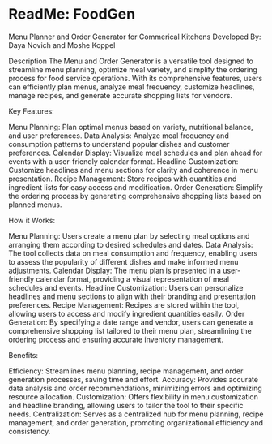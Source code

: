 # ReadMe: FoodGen 
Menu Planner and Order Generator for Commerical Kitchens
Developed By: Daya Novich and Moshe Koppel

Description
The Menu and Order Generator is a versatile tool designed to streamline menu planning, optimize meal variety, and simplify the ordering process for food service operations. With its comprehensive features, users can efficiently plan menus, analyze meal frequency, customize headlines, manage recipes, and generate accurate shopping lists for vendors.

Key Features:

Menu Planning: Plan optimal menus based on variety, nutritional balance, and user preferences.
Data Analysis: Analyze meal frequency and consumption patterns to understand popular dishes and customer preferences.
Calendar Display: Visualize meal schedules and plan ahead for events with a user-friendly calendar format.
Headline Customization: Customize headlines and menu sections for clarity and coherence in menu presentation.
Recipe Management: Store recipes with quantities and ingredient lists for easy access and modification.
Order Generation: Simplify the ordering process by generating comprehensive shopping lists based on planned menus.

How it Works: 

Menu Planning: Users create a menu plan by selecting meal options and arranging them according to desired schedules and dates.
Data Analysis: The tool collects data on meal consumption and frequency, enabling users to assess the popularity of different dishes and make informed menu adjustments.
Calendar Display: The menu plan is presented in a user-friendly calendar format, providing a visual representation of meal schedules and events.
Headline Customization: Users can personalize headlines and menu sections to align with their branding and presentation preferences.
Recipe Management: Recipes are stored within the tool, allowing users to access and modify ingredient quantities easily.
Order Generation: By specifying a date range and vendor, users can generate a comprehensive shopping list tailored to their menu plan, streamlining the ordering process and ensuring accurate inventory management.

Benefits:

Efficiency: Streamlines menu planning, recipe management, and order generation processes, saving time and effort.
Accuracy: Provides accurate data analysis and order recommendations, minimizing errors and optimizing resource allocation.
Customization: Offers flexibility in menu customization and headline branding, allowing users to tailor the tool to their specific needs.
Centralization: Serves as a centralized hub for menu planning, recipe management, and order generation, promoting organizational efficiency and consistency.
